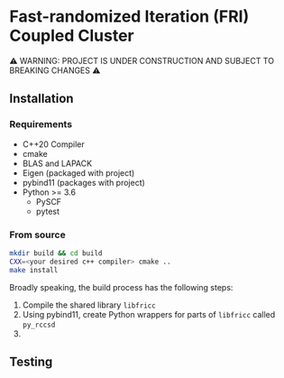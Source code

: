 # Fast-randomized Iteration (FRI) Coupled Cluster

:warning: WARNING: PROJECT IS UNDER CONSTRUCTION AND SUBJECT TO BREAKING CHANGES :warning:

## Installation

### Requirements
- C++20 Compiler
- cmake
- BLAS and LAPACK
- Eigen (packaged with project)
- pybind11 (packages with project)
- Python >= 3.6
    - PySCF
    - pytest

### From source

```bash
mkdir build && cd build
CXX=<your desired c++ compiler> cmake ..
make install

```

Broadly speaking, the build process has the following steps:

1. Compile the shared library `libfricc`
2. Using pybind11, create Python wrappers for parts of `libfricc` called `py_rccsd`
3. 

## Testing
